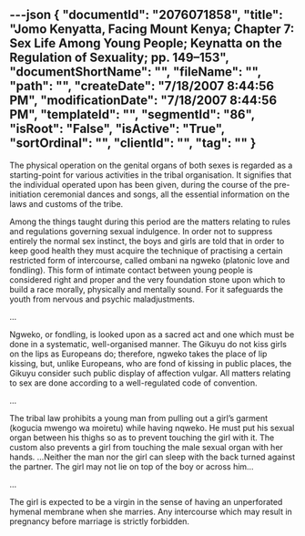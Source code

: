 ---json
{
  "documentId": "2076071858",
  "title": "Jomo Kenyatta, Facing Mount Kenya; Chapter 7: Sex Life Among Young People; Keynatta on the Regulation of Sexuality; pp. 149–153",
  "documentShortName": "",
  "fileName": "",
  "path": "",
  "createDate": "7/18/2007 8:44:56 PM",
  "modificationDate": "7/18/2007 8:44:56 PM",
  "templateId": "",
  "segmentId": "86",
  "isRoot": "False",
  "isActive": "True",
  "sortOrdinal": "",
  "clientId": "",
  "tag": ""
}
---

The physical operation on the genital organs of both sexes is regarded as a starting-point for various activities in the tribal organisation. It signifies that the individual operated upon has been given, during the course of the pre-initiation ceremonial dances and songs, all the essential information on the laws and customs of the tribe.

Among the things taught during this period are the matters relating to rules and regulations governing sexual indulgence. In order not to suppress entirely the normal sex instinct, the boys and girls are told that in order to keep good health they must acquire the technique of practising a certain restricted form of intercourse, called ombani na ngweko (platonic love and fondling). This form of intimate contact between young people is considered right and proper and the very foundation stone upon which to build a race morally, physically and mentally sound. For it safeguards the youth from nervous and psychic maladjustments.

…

Ngweko, or fondling, is looked upon as a sacred act and one which must be done in a systematic, well-organised manner. The Gikuyu do not kiss girls on the lips as Europeans do; therefore, ngweko takes the place of lip kissing, but, unlike Europeans, who are fond of kissing in public places, the Gikuyu consider such public display of affection vulgar. All matters relating to sex are done according to a well-regulated code of convention.

…

The tribal law prohibits a young man from pulling out a girl’s garment (kogucia mwengo wa moiretu) while having nqweko. He must put his sexual organ between his thighs so as to prevent touching the girl with it. The custom also prevents a girl from touching the male sexual organ with her hands. …Neither the man nor the girl can sleep with the back turned against the partner. The girl may not lie on top of the boy or across him…

…

The girl is expected to be a virgin in the sense of having an unperforated hymenal membrane when she marries. Any intercourse which may result in pregnancy before marriage is strictly forbidden.
